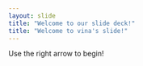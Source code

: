 ```yaml
---
layout: slide
title: "Welcome to our slide deck!"
title: "Welcome to vina's slide!"
---
```


Use the right arrow to begin!
